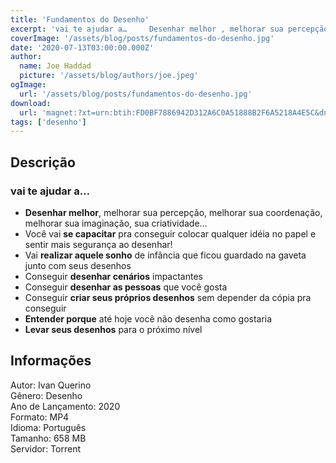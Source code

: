 ```yaml
---
title: 'Fundamentos do Desenho'
excerpt: 'vai te ajudar a…     Desenhar melhor , melhorar sua percepção, melhorar sua coordenação, melhorar sua imaginação, sua criatividade…  Você vai  se capacitar  pra conseguir colocar qualquer idéia no papel e sentir mais segurança'
coverImage: '/assets/blog/posts/fundamentos-do-desenho.jpg'
date: '2020-07-13T03:00:00.000Z'
author:
  name: Joe Haddad
  picture: '/assets/blog/authors/joe.jpeg'
ogImage:
  url: '/assets/blog/posts/fundamentos-do-desenho.jpg'
download:
  url: 'magnet:?xt=urn:btih:FD0BF7886942D312A6C0A51888B2F6A5218A4E5C&dn=Iniciante&tr=udp%3a%2f%2ftracker.openbittorrent.com%3a1337%2fannounce&tr=udp%3a%2f%2ftracker.opentrackr.org%3a1337%2fannounce'
tags: ['desenho']
---
```

<h2>Descrição</h2>
<p></p><h3><strong>vai te ajudar a…</strong></h3><ul><li><strong>Desenhar melhor</strong>, melhorar sua percepção, melhorar sua coordenação, melhorar sua imaginação, sua criatividade…</li><li>Você vai <strong>se capacitar</strong> pra conseguir colocar qualquer idéia no papel e sentir mais segurança ao desenhar!</li><li>Vai <strong>realizar aquele sonho</strong> de infância que ficou guardado na gaveta junto com seus desenhos</li><li>Conseguir <strong>desenhar cenários</strong> impactantes</li><li>Conseguir <strong>desenhar as pessoas</strong> que você gosta</li><li>Conseguir <strong>criar seus próprios desenhos</strong> sem depender da cópia pra conseguir</li><li><strong>Entender porque</strong> até hoje você não desenha como gostaria</li><li><strong>Levar seus desenhos</strong> para o próximo nível</li></ul><h2>Informações</h2><p>Autor: Ivan Querino<br/>Gênero: Desenho<br/>Ano de Lançamento: 2020<br/>Formato: MP4<br/>Idioma: Português<br/>Tamanho: 658 MB<br/>Servidor: Torrent</p>